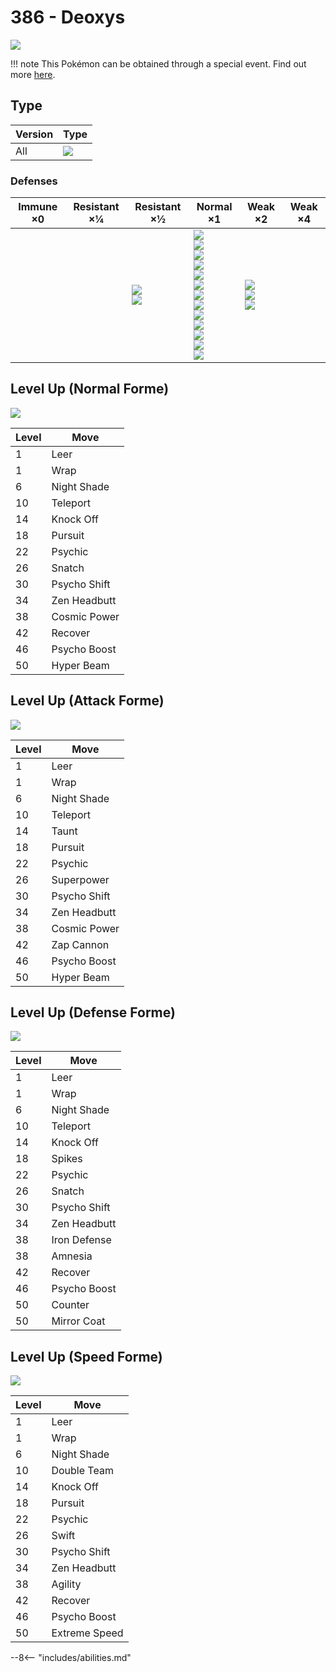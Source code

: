 # 386 - Deoxys
![][386]

!!! note
    This Pokémon can be obtained through a special event. Find out more [here](../../special_events/#deoxys).

## Type

Version | Type
---     | ---
All     | ![][psychic]

### Defenses

Immune ×0 | Resistant ×¼ | Resistant ×½                      | Normal ×1                                                                                                                                                                                  | Weak ×2                                 | Weak ×4
---       | ---          | ---                               | ---                                                                                                                                                                                        | ---                                     | ---
&nbsp;    | &nbsp;       | ![][fighting]<br>![][psychic]<br> | ![][normal]<br>![][flying]<br>![][poison]<br>![][ground]<br>![][rock]<br>![][steel]<br>![][fire]<br>![][water]<br>![][grass]<br>![][electric]<br>![][ice]<br>![][dragon]<br>![][fairy]<br> | ![][bug]<br>![][ghost]<br>![][dark]<br> | &nbsp;

## Level Up (Normal Forme)
![][386-normal]

Level | Move
---   | ---
1     | Leer
1     | Wrap
6     | Night Shade
10    | Teleport
14    | Knock Off
18    | Pursuit
22    | Psychic
26    | Snatch
30    | Psycho Shift
34    | Zen Headbutt
38    | Cosmic Power
42    | Recover
46    | Psycho Boost
50    | Hyper Beam

## Level Up (Attack Forme)
![][386-attack]

Level | Move
---   | ---
1     | Leer
1     | Wrap
6     | Night Shade
10    | Teleport
14    | Taunt
18    | Pursuit
22    | Psychic
26    | Superpower
30    | Psycho Shift
34    | Zen Headbutt
38    | Cosmic Power
42    | Zap Cannon
46    | Psycho Boost
50    | Hyper Beam

## Level Up (Defense Forme)
![][386-defense]

Level | Move
---   | ---
1     | Leer
1     | Wrap
6     | Night Shade
10    | Teleport
14    | Knock Off
18    | Spikes
22    | Psychic
26    | Snatch
30    | Psycho Shift
34    | Zen Headbutt
38    | Iron Defense
38    | Amnesia
42    | Recover
46    | Psycho Boost
50    | Counter
50    | Mirror Coat

## Level Up (Speed Forme)
![][386-speed]

Level | Move
---   | ---
1     | Leer
1     | Wrap
6     | Night Shade
10    | Double Team
14    | Knock Off
18    | Pursuit
22    | Psychic
26    | Swift
30    | Psycho Shift
34    | Zen Headbutt
38    | Agility
42    | Recover
46    | Psycho Boost
50    | Extreme Speed


--8<-- "includes/abilities.md"

[386-attack]: ../img/pokemon/386-attack.png
[386-defense]: ../img/pokemon/386-defense.png
[386-normal]: ../img/pokemon/386-normal.png
[386-speed]: ../img/pokemon/386-speed.png
[386]: ../img/pokemon/386.png
[normal]: ../img/types/normal.png
[fire]: ../img/types/fire.png
[fighting]: ../img/types/fighting.png
[water]: ../img/types/water.png
[flying]: ../img/types/flying.png
[grass]: ../img/types/grass.png
[poison]: ../img/types/poison.png
[electric]: ../img/types/electric.png
[ground]: ../img/types/ground.png
[psychic]: ../img/types/psychic.png
[rock]: ../img/types/rock.png
[ice]: ../img/types/ice.png
[bug]: ../img/types/bug.png
[dragon]: ../img/types/dragon.png
[ghost]: ../img/types/ghost.png
[dark]: ../img/types/dark.png
[steel]: ../img/types/steel.png
[fairy]: ../img/types/fairy.png
